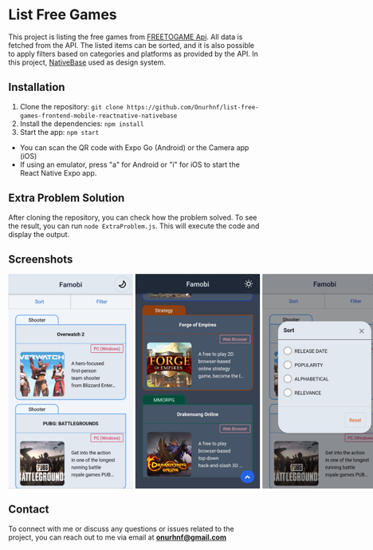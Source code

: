 # List Free Games

This project is listing the free games from [FREETOGAME Api](https://www.freetogame.com/api-doc). All data is fetched from the API. The listed items can be sorted, and it is also possible to apply filters based on categories and platforms as provided by the API. In this project, [NativeBase](https://nativebase.io/) used as design system.

## Installation

1. Clone the repository: `git clone https://github.com/Onurhnf/list-free-games-frontend-mobile-reactnative-nativebase`
2. Install the dependencies: `npm install`
3. Start the app: `npm start`

- You can scan the QR code with Expo Go (Android) or the Camera app (iOS)
- If using an emulator, press "a" for Android or "i" for iOS to start the React Native Expo app.

## Extra Problem Solution

After cloning the repository, you can check how the problem solved. To see the result, you can run `node ExtraProblem.js`. This will execute the code and display the output.

## Screenshots

<div style="display: flex; gap: 5px;">
  <img src="./assets/home.jpeg" alt="Home" width="250">
  <img src="./assets/homeDark.jpeg" alt="HomeDarkMode" width="250">
  <img src="./assets/sort.jpeg" alt="Sort" width="250">
  <img src="./assets/sorted.jpeg" alt="Sorted" width="250">
  <img src="./assets/filter.jpeg" alt="Filter" width="250">
  <img src="./assets/filtered.jpeg" alt="Filtered" width="250">
</div>

## Contact

To connect with me or discuss any questions or issues related to the project, you can reach out to me via email at **onurhnf@gmail.com**
